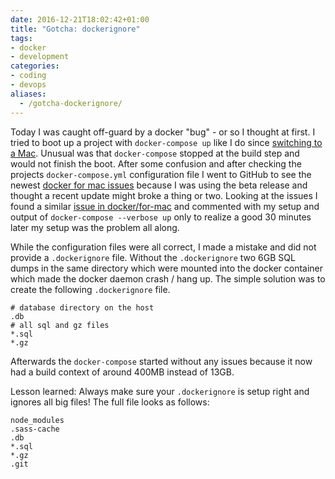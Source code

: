 ```yaml
---
date: 2016-12-21T18:02:42+01:00
title: "Gotcha: dockerignore"
tags:
- docker
- development
categories:
- coding
- devops
aliases:
  - /gotcha-dockerignore/
---
```


Today I was caught off-guard by a docker "bug" - or so I thought at first. I tried to boot up a project with `docker-compose up` like I do since [switching to a Mac](/goodbye-ubuntu-hello-mac). Unusual was that `docker-compose` stopped at the build step and would not finish the boot. After some confusion and after checking the projects `docker-compose.yml` configuration file I went to GitHub to see the newest [docker for mac issues](https://github.com/docker/for-mac/issues) because I was using the beta release and thought a recent update might broke a thing or two. Looking at the issues I found a similar [issue in docker/for-mac](https://github.com/docker/for-mac/issues/1063) and commented with my setup and output of `docker-compose --verbose up` only to realize a good 30 minutes later my setup was the problem all along.

While the configuration files were all correct, I made a mistake and did not provide a `.dockerignore` file. Without the `.dockerignore` two 6GB SQL dumps in the same directory which were mounted into the docker container which made the docker daemon crash / hang up. The simple solution was to create the following `.dockerignore` file.

```
# database directory on the host
.db
# all sql and gz files
*.sql
*.gz
```

Afterwards the `docker-compose` started without any issues because it now had a build context of around 400MB instead of 13GB.

Lesson learned: Always make sure your `.dockerignore` is setup right and ignores all big files! The full file looks as follows:

```
node_modules
.sass-cache
.db
*.sql
*.gz
.git
```
